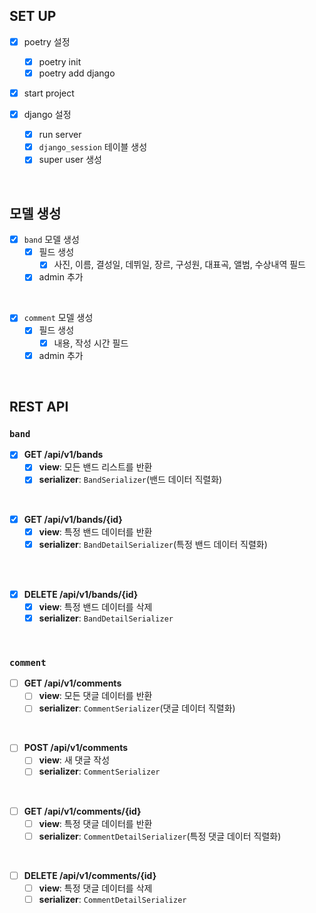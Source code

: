 ## SET UP

- [x] poetry 설정
  - [x] poetry init
  - [x] poetry add django
- [x] start project

- [x] django 설정
  - [x] run server
  - [x] `django_session` 테이블 생성
  - [x] super user 생성

<br>

## 모델 생성

- [x] `band` 모델 생성
  - [x] 필드 생성
    - [x] 사진, 이름, 결성일, 데뷔일, 장르, 구성원, 대표곡, 앨범, 수상내역 필드
  - [x] admin 추가

<br>

- [x] `comment` 모델 생성
  - [x] 필드 생성
    - [x] 내용, 작성 시간 필드
  - [x] admin 추가

<br>

## REST API

### `band`

- [x] **GET /api/v1/bands**
  - [x] **view**: 모든 밴드 리스트를 반환
  - [x] **serializer**: `BandSerializer`(밴드 데이터 직렬화)

<br>

- [x] **GET /api/v1/bands/{id}**
  - [x] **view**: 특정 밴드 데이터를 반환
  - [x] **serializer**: `BandDetailSerializer`(특정 밴드 데이터 직렬화)

<br>

<!-- - [ ] **PUT /api/v1/bands/{id}**
  - [ ] **view**: 특정 밴드 데이터를 수정
  - [ ] **serializer**: `BandDetailSerializer` -->

<br>

- [x] **DELETE /api/v1/bands/{id}**
  - [x] **view**: 특정 밴드 데이터를 삭제
  - [x] **serializer**: `BandDetailSerializer`

<br>

### `comment`

- [ ] **GET /api/v1/comments**
  - [ ] **view**: 모든 댓글 데이터를 반환
  - [ ] **serializer**: `CommentSerializer`(댓글 데이터 직렬화)

<br>

- [ ] **POST /api/v1/comments**
  - [ ] **view**: 새 댓글 작성
  - [ ] **serializer**: `CommentSerializer`

<br>

- [ ] **GET /api/v1/comments/{id}**
  - [ ] **view**: 특정 댓글 데이터를 반환
  - [ ] **serializer**: `CommentDetailSerializer`(특정 댓글 데이터 직렬화)

<br>

- [ ] **DELETE /api/v1/comments/{id}**
  - [ ] **view**: 특정 댓글 데이터를 삭제
  - [ ] **serializer**: `CommentDetailSerializer`
